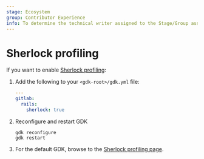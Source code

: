 ```yaml
---
stage: Ecosystem
group: Contributor Experience
info: To determine the technical writer assigned to the Stage/Group associated with this page, see https://about.gitlab.com/handbook/engineering/ux/technical-writing/#assignments
---
```


# Sherlock profiling

If you want to enable [Sherlock profiling](https://docs.gitlab.com/ee/development/profiling.html#sherlock):

1. Add the following to your `<gdk-root>/gdk.yml` file:

   ```yaml
   ---
   gitlab:
     rails:
       sherlock: true
   ```

1. Reconfigure and restart GDK

    ```shell
    gdk reconfigure
    gdk restart
    ```

1. For the default GDK, browse to the [Sherlock profiling page](http://127.0.0.1:3000/sherlock/transactions).
